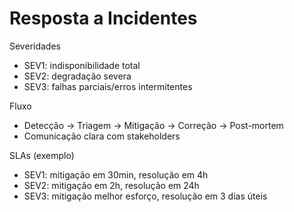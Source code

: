 # Resposta a Incidentes

Severidades
- SEV1: indisponibilidade total
- SEV2: degradação severa
- SEV3: falhas parciais/erros intermitentes

Fluxo
- Detecção → Triagem → Mitigação → Correção → Post-mortem
- Comunicação clara com stakeholders

SLAs (exemplo)
- SEV1: mitigação em 30min, resolução em 4h
- SEV2: mitigação em 2h, resolução em 24h
- SEV3: mitigação melhor esforço, resolução em 3 dias úteis
